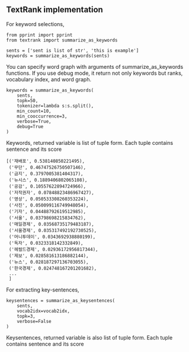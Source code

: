 ## TextRank implementation

For keyword selections, 

	from pprint import pprint
	from textrank import summarize_as_keywords

	sents = ['sent is list of str', 'this is example']
	keywords = summarize_as_keywords(sents)

You can specify word graph with arguments of summarize_as_keywords functions. If you use debug mode, it return not only keywords but ranks, vocabulary index, and word graph.

	keywords = summarize_as_keywords(
	    sents,
	    topk=50,
	    tokenizer=lambda s:s.split(),
    	min_count=10,
    	min_cooccurrence=3,
    	verbose=True,
    	debug=True
    )

Keywords, returned variable is list of tuple form. Each tuple contains sentence and its score

	[('재배포', 0.538140850221495),
	 ('무단', 0.46747526750507146),
	 ('금지', 0.3797005381404317),
	 ('뉴시스', 0.1889406802065108),
	 ('공감', 0.10557622894724966),
	 ('저작권자', 0.07848823486967427),
	 ('영상', 0.050533308260353224),
	 ('사진', 0.050099116749948054),
	 ('기자', 0.04488792619512985),
	 ('서울', 0.03798698215834762),
	 ('매일경제', 0.03568735179483187),
	 ('서울경제', 0.035317492192730525),
	 ('머니투데이', 0.0343692938880199),
	 ('독자', 0.0323318142332849),
	 ('헤럴드경제', 0.02936172956817344),
	 ('제보', 0.028581613186882144),
	 ('뉴스', 0.028187297136703055),
	 ('한국경제', 0.024748167201201682),
	 ...
	 ]

For extracting key-sentences, 

	keysentences = summarize_as_keysentences(
	    sents,
	    vocab2idx=vocab2idx,
	    topk=3,
	    verbose=False
	)

Keysentences, returned variable is also list of tuple form. Each tuple contains sentence and its score
